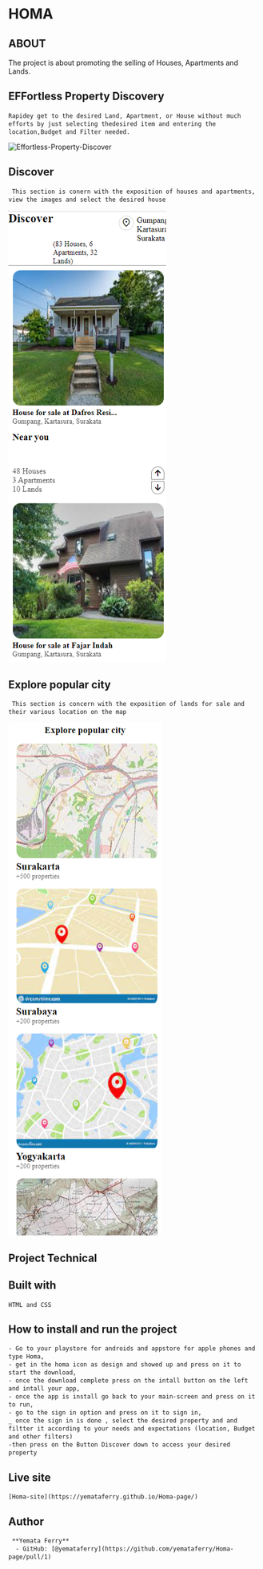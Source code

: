 # HOMA
## ABOUT
The project is about promoting the selling of Houses, Apartments and Lands.
## EFFortless Property Discovery
    Rapidey get to the desired Land, Apartment, or House without much efforts by just selecting thedesired item and entering the location,Budget and Filter needed.
   ![Effortless-Property-Discover](./Homa-page/assets/image/site-access.png)
## Discover
     This section is conern with the exposition of houses and apartments, view the images and select the desired house
   ![houses-for-sale](./assets/image/houses%20readme.png)
## Explore popular city
     This section is concern with the exposition of lands for sale and their various location on the map 
   ![land-location-for-sale](./assets/image/land-location.png)

## Project Technical
## Built with
    HTML and CSS
## How to install and run the project
    - Go to your playstore for androids and appstore for apple phones and type Homa,
    - get in the homa icon as design and showed up and press on it to start the download,
    - once the download complete press on the intall button on the left and intall your app,
    - once the app is install go back to your main-screen and press on it to run,
    - go to the sign in option and press on it to sign in,
    _ once the sign in is done , select the desired property and and filtter it according to your needs and expectations (location, Budget and other filters)
    -then press on the Button Discover down to access your desired property
## Live site
    [Homa-site](https://yemataferry.github.io/Homa-page/)
## Author
     **Yemata Ferry**
      - GitHub: [@yemataferry](https://github.com/yemataferry/Homa-page/pull/1)

